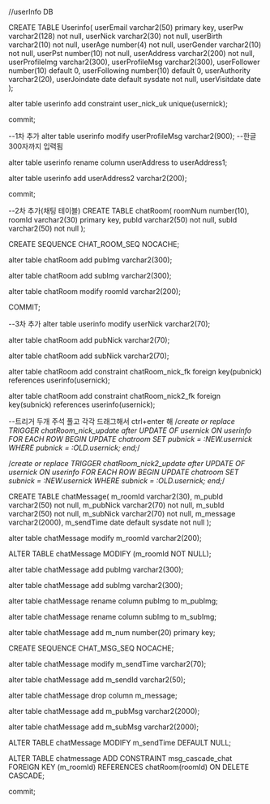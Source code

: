 //userInfo DB

CREATE TABLE Userinfo(
 userEmail          varchar2(50) primary key,
 userPw             varchar2(128) not null,
 userNick           varchar2(30) not null,
 userBirth          varchar2(10) not null,
 userAge            number(4) not null,
 userGender         varchar2(10) not null,
 userPst            number(10) not null,
 userAddress        varchar2(200) not null,
 userProfileImg     varchar2(300),
 userProfileMsg     varchar2(300),
 userFollower       number(10) default 0,
 userFollowing      number(10) default 0,
 userAuthority      varchar2(20),
 userJoindate       date default sysdate not null,
 userVisitdate      date
);

alter table userinfo
 add constraint user_nick_uk unique(usernick);
 
commit;

--1차 추가
alter table userinfo
 modify userProfileMsg varchar2(900); --한글 300자까지 입력됨

alter table userinfo
 rename column userAddress to userAddress1; 

alter table userinfo
 add userAddress2 varchar2(200);

commit;

--2차 추가(채팅 테이블)
CREATE TABLE chatRoom(
 roomNum    number(10),
 roomId     varchar2(30) primary key,
 pubId      varchar2(50) not null,
 subId      varchar2(50) not null
);

CREATE SEQUENCE CHAT_ROOM_SEQ NOCACHE;

alter table chatRoom
 add pubImg varchar2(300);

alter table chatRoom
 add subImg varchar2(300);
 
alter table chatRoom
 modify roomId varchar2(200);

COMMIT;

--3차 추가
alter table userinfo
 modify userNick varchar2(70);
 
alter table chatRoom
 add pubNick varchar2(70);

alter table chatRoom
 add subNick varchar2(70);
 
alter table chatRoom
 add constraint chatRoom_nick_fk foreign key(pubnick) references userinfo(usernick);

alter table chatRoom
 add constraint chatRoom_nick2_fk foreign key(subnick) references userinfo(usernick);

--트리거 두개 주석 풀고 각각 드래그해서 ctrl+enter 해 
/*create or replace TRIGGER chatRoom_nick_update 
 after UPDATE OF usernick ON userinfo FOR EACH ROW 
 BEGIN UPDATE chatroom 
 SET pubnick = :NEW.usernick 
 WHERE pubnick = :OLD.usernick;
end;*/

/*create or replace TRIGGER chatRoom_nick2_update 
 after UPDATE OF usernick ON userinfo FOR EACH ROW 
 BEGIN UPDATE chatroom 
 SET subnick = :NEW.usernick 
 WHERE subnick = :OLD.usernick;
end;*/

CREATE TABLE chatMessage(
 m_roomId     varchar2(30),
 m_pubId      varchar2(50) not null,
 m_pubNick    varchar2(70) not null,
 m_subId      varchar2(50) not null,
 m_subNick    varchar2(70) not null,
 m_message    varchar2(2000),
 m_sendTime   date default sysdate not null
);

alter table chatMessage
 modify m_roomId varchar2(200);
 
ALTER TABLE chatMessage MODIFY (m_roomId NOT NULL);

alter table chatMessage
 add pubImg varchar2(300);

alter table chatMessage
 add subImg varchar2(300);
 
alter table chatMessage
 rename column pubImg to m_pubImg;

alter table chatMessage
 rename column subImg to m_subImg;

alter table chatMessage
 add m_num number(20) primary key;
 
CREATE SEQUENCE CHAT_MSG_SEQ NOCACHE;

alter table chatMessage
 modify m_sendTime varchar2(70);
 
alter table chatMessage
 add m_sendId varchar2(50);
 
alter table chatMessage drop column m_message;

alter table chatMessage
 add m_pubMsg varchar2(2000);

alter table chatMessage
 add m_subMsg varchar2(2000);
 
ALTER TABLE chatMessage MODIFY m_sendTime DEFAULT NULL;
 
ALTER TABLE chatmessage
ADD CONSTRAINT msg_cascade_chat
  FOREIGN KEY (m_roomId)
  REFERENCES chatRoom(roomId)
  ON DELETE CASCADE;

commit;
